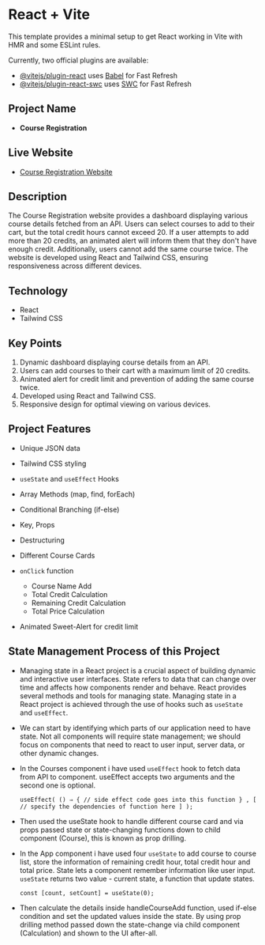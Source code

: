 # React + Vite

This template provides a minimal setup to get React working in Vite with HMR and some ESLint rules.

Currently, two official plugins are available:

- [@vitejs/plugin-react](https://github.com/vitejs/vite-plugin-react/blob/main/packages/plugin-react/README.md) uses [Babel](https://babeljs.io/) for Fast Refresh
- [@vitejs/plugin-react-swc](https://github.com/vitejs/vite-plugin-react-swc) uses [SWC](https://swc.rs/) for Fast Refresh

## Project Name
- **Course Registration**

## Live Website
- [Course Registration Website](https://a7-course-registration.surge.sh/)

## Description
The Course Registration website provides a dashboard displaying various course details fetched from an API. Users can select courses to add to their cart, but the total credit hours cannot exceed 20. If a user attempts to add more than 20 credits, an animated alert will inform them that they don't have enough credit. Additionally, users cannot add the same course twice. The website is developed using React and Tailwind CSS, ensuring responsiveness across different devices.

## Technology
- React
- Tailwind CSS

## Key Points
1. Dynamic dashboard displaying course details from an API.
2. Users can add courses to their cart with a maximum limit of 20 credits.
3. Animated alert for credit limit and prevention of adding the same course twice.
4. Developed using React and Tailwind CSS.
5. Responsive design for optimal viewing on various devices.

## Project Features

- Unique JSON data

- Tailwind CSS styling

- `useState` and `useEffect` Hooks

- Array Methods (map, find, forEach)

- Conditional Branching (if-else)

- Key, Props

- Destructuring

- Different Course Cards

- `onClick` function
  - Course Name Add
  - Total Credit Calculation
  - Remaining Credit Calculation
  - Total Price Calculation

- Animated Sweet-Alert for credit limit

## State Management Process of this Project

- Managing state in a React project is a crucial aspect of building dynamic and interactive user interfaces. State refers to data that can change over time and affects how components render and behave. React provides several methods and tools for managing state. Managing state in a React project is achieved through the use of hooks such as `useState` and `useEffect`.

- We can start by identifying which parts of our application need to have state. Not all components will require state management; we should focus on components that need to react to user input, server data, or other dynamic changes.

- In the Courses component i have used `useEffect` hook to fetch data from API to component. useEffect accepts two arguments and the second one is optional.

    `useEffect( () ⇒ {
        // side effect code goes into this function
    } , [ // specify the dependencies of function here ] );`

- Then used the useState hook to handle different course card and via props passed state or state-changing functions down to child component (Course), this is known as prop drilling.

- In the App component i have used four `useState` to add course to course list, store the information of remaining credit hour, total credit hour and total price. State lets a component remember information like user input. `useState` returns two value - current state, a function that update states.

    `const [count, setCount] = useState(0);`

- Then calculate the details inside handleCourseAdd function, used if-else condition and set the updated values inside the state. By using prop drilling method passed down the state-change via child component (Calculation) and shown to the UI after-all.
